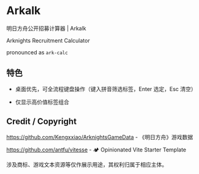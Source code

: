 # Arkalk

明日方舟公开招募计算器 | Arkalk

Arknights Recruitment Calculator

pronounced as `ark-calc`

## 特色

- 桌面优先，可全流程键盘操作（键入拼音筛选标签，Enter 选定，Esc 清空）

- 仅显示高价值标签组合

## Credit / Copyright

<https://github.com/Kengxxiao/ArknightsGameData> - 《明日方舟》游戏数据

<https://github.com/antfu/vitesse> - 🏕 Opinionated Vite Starter Template

涉及商标、游戏文本资源等仅作展示用途，其权利归属于相应主体。
